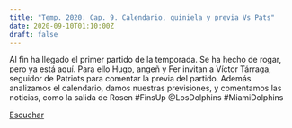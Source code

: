 ```yaml
---
title: "Temp. 2020. Cap. 9. Calendario, quiniela y previa Vs Pats"
date: 2020-09-10T01:10:00Z
draft: false
---
```


Al fin ha llegado el primer partido de la temporada.
Se ha hecho de rogar, pero ya está aquí. Para ello Hugo, angeñ y Fer invitan a Víctor Tárraga, seguidor de Patriots para comentar la previa del partido.
Además analizamos el calendario, damos nuestras previsiones, y comentamos las noticias, como la salida de Rosen
#FinsUp @LosDolphins #MiamiDolphins

[Escuchar](https://www.ivoox.com/temp-2020-cap-9-calendario-quiniela-previa-audios-mp3_rf_56332938_1.html)

